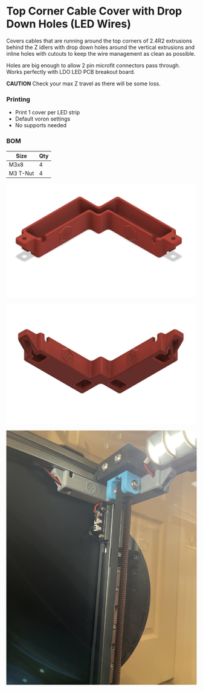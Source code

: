 # Top Corner Cable Cover with Drop Down Holes (LED Wires)
Covers cables that are running around the top corners of 2.4R2 extrusions behind the Z idlers with drop down holes around the vertical extrusions and inline holes with cutouts to keep the wire management as clean as possible.

Holes are big enough to allow 2 pin microfit connectors pass through. Works perfectly with LDO LED PCB breakout board.

**CAUTION**
Check your max Z travel as there will be some loss.

### Printing
  * Print 1 cover per LED strip
  * Default voron settings
  * No supports needed

### BOM

Size | Qty
--- | ---
M3x8 | 4
M3 T-Nut | 4

![Top Corner Cable Cover](Images/top_corner_cable_cover_with_drop_holes_front.JPG)

![Top Corner Cable Cover](Images/top_corner_cable_cover_with_drop_holes_bottom.JPG)

![Top Corner Cable Cover](Images/top_corner_cable_cover_with_drop_holes_installed.JPG)

